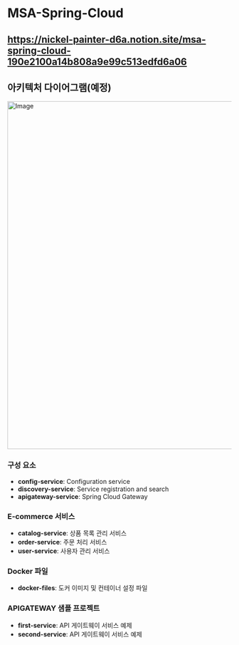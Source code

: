 # MSA-Spring-Cloud 

## https://nickel-painter-d6a.notion.site/msa-spring-cloud-190e2100a14b808a9e99c513edfd6a06

## 아키텍처 다이어그램(예정)
<img width="781" alt="Image" src="https://github.com/user-attachments/assets/b12bacee-b58f-45db-9194-38f435f35408" />

### 구성 요소
- **config-service**: Configuration service
- **discovery-service**: Service registration and search
- **apigateway-service**: Spring Cloud Gateway

### E-commerce 서비스
- **catalog-service**: 상품 목록 관리 서비스
- **order-service**: 주문 처리 서비스
- **user-service**: 사용자 관리 서비스

### Docker 파일
- **docker-files**: 도커 이미지 및 컨테이너 설정 파일

### APIGATEWAY 샘플 프로젝트
- **first-service**: API 게이트웨이 서비스 예제
- **second-service**: API 게이트웨이 서비스 예제

